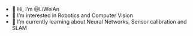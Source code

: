 - 👋 Hi, I’m @LiWeiAn
- 👀 I’m interested in Robotics and Computer Vision
- 🌱 I’m currently learning about Neural Networks, Sensor calibration and SLAM
